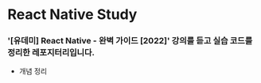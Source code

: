 # React Native Study
### '[유데미] React Native - 완벽 가이드 [2022]' 강의를 듣고 실습 코드를 정리한 레포지터리입니다. 

- 개념 정리 <br/>
